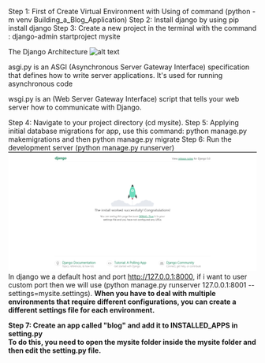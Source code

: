 Step 1: First of Create Virtual Environment with Using of command (python  -m venv Building_a_Blog_Application)
Step 2: Install django by using  pip install django
Step 3: Create a new project in the terminal with the command : django-admin startproject mysite

The Django Architecture
![alt text](image.png)

asgi.py  is an ASGI (Asynchronous Server Gateway Interface) specification that defines how to write server applications. It's used for running asynchronous code

wsgi.py is an (Web Server Gateway Interface) script that tells your web server how to communicate with Django.

Step 4: Navigate to your project directory (cd mysite).
Step 5: Applying initial database migrations for app, use this command: python manage.py makemigrations and then python manage.py migrate
Step 6: Run the development server (python manage.py runserver)
![alt text](ScreenShots/image.png)
In django we a default host and port http://127.0.0.1:8000, if i  want to user custom port then we will use (python manage.py runserver 127.0.0.1:8001 --settings=mysite.settings). <b>When you have to deal with multiple environments that require different configurations,
you can create a different settings file for each environment.<b>

Step 7: Create an app called "blog" and add  it to INSTALLED_APPS in setting.py<br/>
To do this, you need to open the mysite folder inside the mysite folder and then edit the setting.py file.